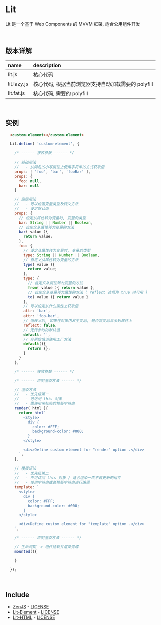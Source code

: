 # Lit
Lit 是一个基于 Web Components 的 MVVM 框架, 适合公用组件开发

<br>

## 版本详解
| name        | description |
| :-          | :-          |
| lit.js      | 核心代码 |
| lit.lazy.js | 核心代码, 根据当前浏览器支持自动加载需要的 polyfill |
| lit.fat.js  | 核心代码, 需要的 polyfill |

<br>

## 实例
```html
  <custom-element></custom-element>
```
```js
  Lit.define( 'custom-element', {

    /* ------ 接收参数 ------ */

    // 基础用法
    //   - 从同名的小写属性上使用字符串的方式获取值
    props: [ 'foo', 'bar', 'fooBar' ],
    props: {
      foo: null,
      bar: null
    }

    // 高级用法
    //   - 可以设置变量类型及转义方法
    //   - 设定默认值
    props: {
      // 设定从属性转为变量时, 变量的类型
      bar: String || Number || Boolean,
      // 自定义从属性转为变量的方法
      bar( value ){
        return value;
      },
      foo: {
        // 设定从属性转为变量时, 变量的类型
        type: String || Number || Boolean,
        // 自定义从属性转为变量的方法
        type( value ){
          return value;
        },
        type: {
          // 自定义从属性转为变量的方法
          from( value ){ return value },
          // 自定义从变量转为属性的方法 ( reflect 选项为 true 时可用 )
          to( value ){ return value }
        },
        // 可以设定从什么属性上获取值
        attr: 'bar',
        attr: 'foo-bar',
        // 值转义后, 如果在对象内发生变动, 是否将变动显示到属性上
        reflect: false,
        // 无传参时的默认值
        default: '',
        // 非原始值请使用工厂方法
        default(){
          return {};
        }
      }
    },

    /* ------ 接收参数 ------ */

    /* ------ 声明渲染方法 ------ */

    // 渲染方法
    //   - 优先级第一
    //   - 可访问 this 对象
    //   - 需使用带标签的模板字符串
    render( html ){
      return html`
        <style>
          div {
            color: #FFF;
            background-color: #000;
          }
        </style>

        <div>Define custom element for "render" option .</div>
      `;
    },

    // 模板语法
    //   - 优先级第二
    //   - 不可访问 this 对象 / 适合渲染一次不再更新的组件
    //   - 使用字符串或者模板字符串进行编辑
    template: `
      <style>
        div {
          color: #FFF;
          background-color: #000;
        }
      </style>

      <div>Define custom element for "template" option .</div>
    `,

    /* ------ 声明渲染方法 ------ */

    // 生命周期 -> 组件挂载并渲染完成
    mounted(){

    }

  });
```

<br>

## Include
  - [ZenJS](https://github.com/MoomFE/ZenJS) \- [LICENSE](https://github.com/MoomFE/ZenJS/blob/master/LICENSE)
  - [Lit-Element](https://github.com/Polymer/lit-element) \- [LICENSE](https://github.com/Polymer/lit-element/blob/master/LICENSE)
  - [Lit-HTML](https://github.com/Polymer/lit-html) \- [LICENSE](https://github.com/Polymer/lit-html/blob/master/LICENSE)